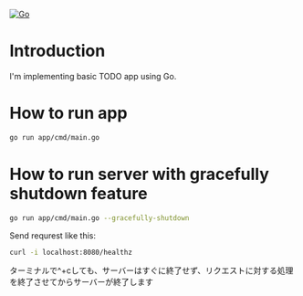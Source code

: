 [![Go](https://github.com/supermarine1377/todoapp/actions/workflows/go.yml/badge.svg)](https://github.com/supermarine1377/todoapp/actions/workflows/go.yml)

# Introduction

I'm implementing basic TODO app using Go.

# How to run app

```sh
go run app/cmd/main.go
```

# How to run server with gracefully shutdown feature

```sh
go run app/cmd/main.go --gracefully-shutdown 
```

Send requrest like this:
```sh
curl -i localhost:8080/healthz
```

ターミナルで^+cしても、サーバーはすぐに終了せず、リクエストに対する処理を終了させてからサーバーが終了します